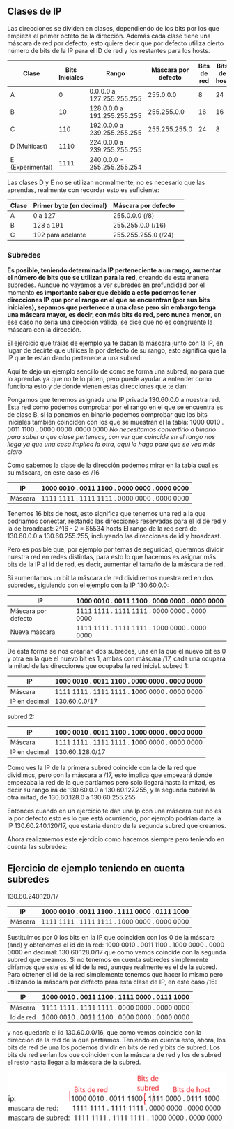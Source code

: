 ## Clases de IP
Las direcciones se dividen en clases, dependiendo de los bits por los que empieza el primer octeto de la dirección. Además cada clase tiene una máscara de red por defecto, esto quiere decir que por defecto utiliza cierto número de bits de la IP para el ID de red y los restantes para los hosts. 

| Clase            | Bits  Iniciales | Rango                        | Máscara por defecto | Bits de red | Bits de host |
| ---------------- | --------------- | ---------------------------- | ------------------- | ----------- | ------------ |
| A                | 0               | 0.0.0.0 a  127.255.255.255   | 255.0.0.0           | 8           | 24           |
| B                | 10              | 128.0.0.0 a  191.255.255.255 | 255.255.0.0         | 16          | 16           |
| C                | 110             | 192.0.0.0 a  239.255.255.255 | 255.255.255.0       | 24          | 8            |
| D (Multicast)    | 1110            | 224.0.0.0 a 239.255.255.255  |                     |             |              |
| E (Experimental) | 1111            | 240.0.0.0 - 255.255.255.254  |                     |             |              |

Las clases D y E no se utilizan normalmente, no es necesario que las aprendas, realmente con recordar esto es suficiente:

| Clase | Primer byte (en decimal) | Máscara por defecto |     |
| ----- | ------------------------ | ------------------- | --- |
| A     | 0 a 127                  | 255.0.0.0 (/8)      |     |
| B     | 128 a 191                | 255.255.0.0 (/16)   |     |
| C     | 192 para adelante        | 255.255.255.0 (/24) |     |

### Subredes
**Es posible, teniendo determinada IP perteneciente a un rango, aumentar el número de bits que se utilizan para la red**, creando de esta manera subredes. 
Aunque no vayamos a ver subredes en profundidad por el momento **es importante saber que debido a esto podemos tener direcciones IP que por el rango en el que se encuentran (por sus bits iniciales), sepamos que pertenece a una clase pero sin embargo tenga una máscara mayor, es decir, con más bits de red, pero nunca menor**, en ese caso no sería una dirección válida, se dice que no es congruente la máscara con la dirección.

El ejercicio que traías de ejemplo ya te daban la máscara junto con la IP, en lugar de decirte que utilices la por defecto de su rango, esto significa que la IP que te están dando pertenece a una subred.

Aquí te dejo un ejemplo sencillo de como se forma una subred, no para que lo aprendas ya que no te lo piden, pero puede ayudar a entender como funciona esto y de donde vienen estas direcciones que te dan:

Pongamos que tenemos asignada una IP privada 130.60.0.0 a nuestra red. Esta red como podemos comprobar por el rango en el que se encuentra es de clase B, si la ponemos en binario podemos comprobar que los bits iniciales también coinciden con los que se muestran el la tabla:
**10**00 0010 . 0011 1100 . 0000 0000 .0000 0000
*No necesitamos convertirlo a binario para saber a que clase pertenece, con ver que coincide en el rango nos llega ya que una cosa implica la otra, aquí lo hago para que se vea más claro*

Como sabemos la clase de la dirección podemos mirar en la tabla cual es su máscara, en este caso es /16

| IP      | **10**00 0010 . 0011 1100 . 0000 0000 . 0000 0000 |
|---------|---------------------------------------------------|
| Máscara | 1111 1111 . 1111 1111 . 0000 0000 . 0000 0000     |

Tenemos 16 bits de host, esto significa que tenemos una red a la que podríamos conectar, restando las direcciones reservadas para el id de red y la de broadcast:
2^16 - 2 = 65534 hosts
El rango de la red será de 130.60.0.0 a 130.60.255.255, incluyendo las direcciones de id y broadcast.

Pero es posible que, por ejemplo por temas de seguridad, queramos dividir nuestra red en redes distintas, para esto lo que hacemos es asignar más bits de la IP al id de red, es decir, aumentar el tamaño de la máscara de red.

Si aumentamos un bit la máscara de red dividiremos nuestra red en dos subredes, siguiendo con el ejemplo con la IP 130.60.0.0:

| IP                  | **10**00 0010 . 0011 1100 . 0000 0000 . 0000 0000 |
|---------------------|---------------------------------------------------|
| Máscara por defecto | 1111 1111 . 1111 1111 . 0000 0000 . 0000 0000     |
| Nueva máscara       | 1111 1111 . 1111 1111 . 1000 0000 . 0000 0000     |

De esta forma se nos crearían dos subredes, una en la que el nuevo bit es 0 y otra en la que el nuevo bit es 1, ambas con máscara /17, cada una ocupará la mitad de las direcciones que ocupaba la red inicial.
subred 1:

| IP            | **10**00 0010 . 0011 1100 . **0**000 0000 . 0000 0000 |
|---------------|-------------------------------------------------------|
| Máscara       | 1111 1111 . 1111 1111 . **1**000 0000 . 0000 0000     |
| IP en decimal | 130.60.0.0/17                                         |

subred 2:

| IP            | **10**00 0010 . 0011 1100 . **1**000 0000 . 0000 0000 |
|---------------|-------------------------------------------------------|
| Máscara       | 1111 1111 . 1111 1111 . **1**000 0000 . 0000 0000     |
| IP en decimal | 130.60.128.0/17                                       |


Como ves la IP de la primera subred coincide con la de la red que dividimos, pero con la máscara a /17, esto implica que empezará donde empezaba la red de la que partíamos pero solo llegará hasta la mitad, es decir su rango irá de 130.60.0.0 a 130.60.127.255, y la segunda cubrirá la otra mitad, de 130.60.128.0 a 130.60.255.255.

Entonces cuando en un ejercicio te dan una Ip con una máscara que no es la por defecto esto es lo que está ocurriendo, por ejemplo podrían darte la IP 130.60.240.120/17, que estaría dentro de la segunda subred que creamos.

Ahora realizaremos este ejercicio como hacemos siempre pero teniendo en cuenta las subredes:

## Ejercicio de ejemplo teniendo en cuenta subredes

130.60.240.120/17

| IP      | 1000 0010 . 0011 1100 . 1111 0000 . 0111 1000 |
|---------|-----------------------------------------------|
| Máscara | 1111 1111 . 1111 1111 . 1000 0000 . 0000 0000 |

Sustituimos por 0 los bits en la IP que coinciden con los 0 de la máscara (and) y obtenemos el id de la red:
1000 0010 . 0011 1100 . 1000 0000 . 0000 0000
en decimal: 130.60.128.0/17 que como vemos coincide con la segunda subred que creamos. 
Si no tenemos en cuenta subredes simplemente diríamos que este es el id de la red, aunque realmente es el de la subred. 
Para obtener el id de la red simplemente tenemos que hacer lo mismo pero utilizando la máscara por defecto para esta clase de IP, en este caso /16:

| IP        | 1000 0010 . 0011 1100 . 1111 0000 . 0111 1000 |
|-----------|-----------------------------------------------|
| Máscara   | 1111 1111 . 1111 1111 . 0000 0000 . 0000 0000 |
| Id de red | 1000 0010 . 0011 1100 . 0000 0000 . 0000 0000 |

y nos quedaría el id 130.60.0.0/16, que como vemos coincide con la dirección de la red de la que partíamos. Teniendo en cuenta esto, ahora, los bits de red de una los podemos dividir en bits de red y bits de subred. Los bits de red serían los que coinciden con la máscara de red y los de subred el resto hasta llegar a la máscara de la subred.

![](../img/bitsSubred.png)

